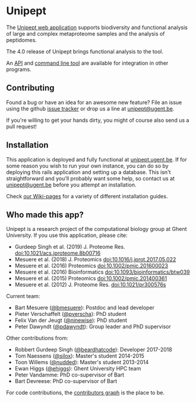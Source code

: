 # Unipept

The [Unipept web application](http://unipept.ugent.be) supports biodiversity and functional analysis of large and complex metaproteome samples and the analysis of peptidomes.

The 4.0 release of Unipept brings functional analysis to the tool.

An [API](https://unipept.ugent.be/apidocs) and [command line tool](http://github.com/unipept/unipept-cli) are available
for integration in other programs.

## Contributing

Found a bug or have an idea for an awesome new feature?
File an issue using the github [issue tracker](https://github.com/unipept/unipept/issues) or drop us a line at [unipept@ugent.be](mailto:unipept@ugent.be).

If you're willing to get your hands dirty, you might of course also send us a pull request!

## Installation

This application is deployed and fully functional at [unipept.ugent.be](http://unipept.ugent.be).
If for some reason you wish to run your own instance, you can do so by deploying this rails application and setting up a database.
This isn't straightforward and you'll probably want some help, so contact us at [unipept@ugent.be](mailto:unipept@ugent.be) before you attempt an installation.

Check [our Wiki-pages](https://github.com/unipept/unipept/wiki) for a variety of different installation guides.

## Who made this app?

Unipept is a research project of the computational biology group at Ghent University. If you use this application, please cite:

- Gurdeep Singh et al. (2019) J. Proteome Res. [doi:10.1021/acs.jproteome.8b00716](https://doi.org/10.1021/acs.jproteome.8b00716)
- Mesuere et al. (2018) J. Proteomics [doi:10.1016/j.jprot.2017.05.022](https://doi.org/10.1016/j.jprot.2017.05.022)
- Mesuere et al. (2016) Proteomics [doi:10.1002/pmic.201600023](https://doi.org/10.1002/pmic.201600023)
- Mesuere et al. (2016) Bioinformatics [doi:10.1093/bioinformatics/btw039](https://doi.org/10.1093/bioinformatics/btw039)
- Mesuere et al. (2015) Proteomics [doi:10.1002/pmic.201400361](https://doi.org/10.1002/pmic.201400361)
- Mesuere et al. (2012) J. Proteome Res. [doi:10.1021/pr300576s](https://doi.org/10.1021/pr300576s)

Current team:

- Bart Mesuere ([@bmesuere](https://github.com/bmesuere)): Postdoc and lead developer
- Pieter Verschaffelt ([@pverscha](https://github.com/pverscha)): PhD student
- Felix Van der Jeugt ([@ninewise](https://github.com/ninewise)): PhD student
- Peter Dawyndt ([@pdawyndt](https://github.com/pdawyndt)): Group leader and PhD supervisor

Other contributions from:

- Robbert Gurdeep Singh ([@beardhatcode](https://github.com/beardhatcode)): Developer 2017-2018
- Tom Naessens ([@silox](https://github.com/silox)): Master's student 2014-2015
- Toon Willems ([@nudded](https://github.com/nudded)): Master's student 2013-2014
- Ewan Higgs ([@ehiggs](https://github.com/ehiggs)): Ghent University HPC team
- Peter Vandamme: PhD co-supervisor of Bart
- Bart Devreese: PhD co-supervisor of Bart

For code contributions, the [contributors graph](https://github.com/unipept/unipept/graphs/contributors) is the place to be.
